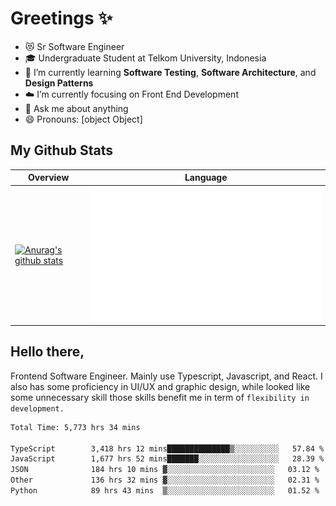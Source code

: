 # Greetings ✨
- 😻 Sr Software Engineer
- 🎓 Undergraduate Student at Telkom University, Indonesia
- 🌱 I’m currently learning **Software Testing**, **Software Architecture**, and **Design Patterns**
- ☁️ I’m currently focusing on Front End Development
- 💬 Ask me about anything
- 😄 Pronouns: [object Object]

## My Github Stats

| Overview | Language |
| --- | --- |
|[![Anurag's github stats](https://github-readme-stats.vercel.app/api?username=abui-am&count_private=true)](https://github.com/anuraghazra/github-readme-stats)|![Language](https://raw.githubusercontent.com/abui-am/stats/c6455f656dfce7acd3951e5ec5b25d72af0b2ee3/generated/languages.svg)|

## Hello there, 
Frontend Software Engineer. 
Mainly use Typescript, Javascript, and React. I also has some proficiency in UI/UX and graphic design, while looked like some unnecessary skill those skills benefit me in term of `flexibility in development.`


<!--START_SECTION:waka-->

```txt
Total Time: 5,773 hrs 34 mins

TypeScript        3,418 hrs 12 mins██████████████▒░░░░░░░░░░   57.84 %
JavaScript        1,677 hrs 52 mins███████░░░░░░░░░░░░░░░░░░   28.39 %
JSON              184 hrs 10 mins ▓░░░░░░░░░░░░░░░░░░░░░░░░   03.12 %
Other             136 hrs 32 mins ▓░░░░░░░░░░░░░░░░░░░░░░░░   02.31 %
Python            89 hrs 43 mins  ▒░░░░░░░░░░░░░░░░░░░░░░░░   01.52 %
```

<!--END_SECTION:waka-->
